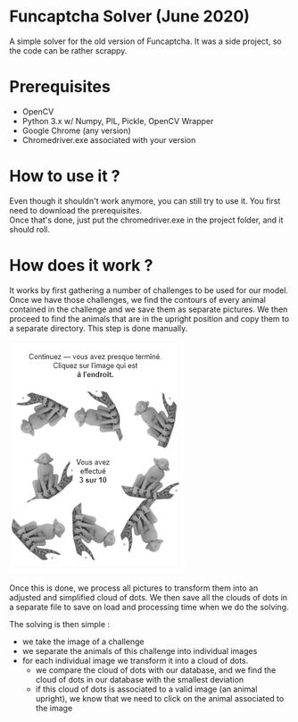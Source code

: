 # Funcaptcha Solver (June 2020)
A simple solver for the old version of Funcaptcha. It was a side project, so the code can be rather scrappy.

# Prerequisites

- OpenCV 
- Python 3.x w/ Numpy, PIL, Pickle, OpenCV Wrapper
- Google Chrome (any version)
- Chromedriver.exe associated with your version

# How to use it ?

Even though it shouldn't work anymore, you can still try to use it. You first need to download the prerequisites.  
Once that's done, just put the chromedriver.exe in the project folder, and it should roll.

# How does it work ?

It works by first gathering a number of challenges to be used for our model. 
Once we have those challenges, we find the contours of every animal contained in the challenge and we save them as separate pictures.
We then proceed to find the animals that are in the upright position and copy them to a separate directory. This step is done manually.

![](./readme/exemple.png)

Once this is done, we process all pictures to transform them into an adjusted and simplified cloud of dots. We then save all the clouds of dots in a separate file to save on load and processing time when we do the solving.

The solving is then simple : 
- we take the image of a challenge 
- we separate the animals of this challenge into individual images
- for each individual image we transform it into a cloud of dots. 
  - we compare the cloud of dots with our database, and we find the cloud of dots in our database with the smallest deviation
  - if this cloud of dots is associated to a valid image (an animal upright), we know that we need to click on the animal associated to the image
